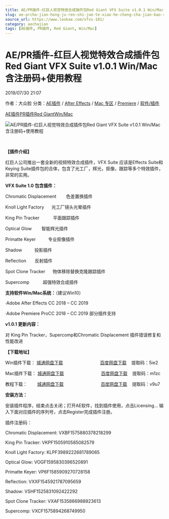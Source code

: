 ```yaml
---
title: AE/PR插件-红巨人视觉特效合成插件包Red Giant VFX Suite v1.0.1 Win/Mac含注册码+使用教程
slug: ae-prcha-jian-hong-ju-ren-shi-jue-te-xiao-he-cheng-cha-jian-bao-red-giant-vfx-suite-v1-0-1-win-machan-zhu-ce-ma-shi-yong-jiao-cheng
source_url: https://www.lookae.com/vfxs-101/
category: aechajian
tags: [AE插件, PR插件, Red Giant, Win/Mac]
---
```

# AE/PR插件-红巨人视觉特效合成插件包Red Giant VFX Suite v1.0.1 Win/Mac含注册码+使用教程

2019/07/30 21:07

作者：大众脸
分类：[AE插件](https://www.lookae.com/after-effects/aechajian/) / [After Effects](https://www.lookae.com/after-effects/) / [Mac 专区](https://www.lookae.com/mac-osx/) / [Premiere](https://www.lookae.com/qitarjcj/premierezy/) / [软件/插件](https://www.lookae.com/qitarjcj/)

[AE插件](https://www.lookae.com/tag/ae%e6%8f%92%e4%bb%b6/)[PR插件](https://www.lookae.com/tag/pr%e6%8f%92%e4%bb%b6/)[Red Giant](https://www.lookae.com/tag/red-giant/)[Win/Mac](https://www.lookae.com/tag/winmac/)

![AE/PR插件-红巨人视觉特效合成插件包Red Giant VFX Suite v1.0.1 Win/Mac含注册码+使用教程](https://www.lookae.com/wp-content/uploads/2019/06/VFX-Suite.jpg "AE/PR插件-红巨人视觉特效合成插件包Red Giant VFX Suite v1.0.1 Win/Mac含注册码+使用教程-LookAE.com")

﻿

**【插件介绍】**

红巨人公司推出一套全新的视频特效合成插件，VFX Suite 应该是Effects Suite和Keying Suite插件包的合体，包含了光工厂，辉光，抠像，跟踪等多个特效插件，非常的实用。

**VFX Suite 1.0 包含插件：**

Chromatic Displacement        色差置换插件

Knoll Light Factory      光工厂镜头光晕插件

King Pin Tracker           平面跟踪插件

Optical Glow        智能辉光插件

Primatte Keyer          专业抠像插件

Shadow          投影插件

Reflection       反射插件

Spot Clone Tracker      物体移除替换克隆跟踪插件

Supercomp           超强特效合成插件

**支持软件Win/Mac系统：**（建议Win10）

·Adobe After Effects CC 2018 – CC 2019

·Adobe Premiere ProCC 2018 – CC 2019 部分插件支持

**v1.0.1 更新内容：**

对 King Pin Tracker，Supercomp和Chromatic Displacement 插件错误修复和性能改进

**【下载地址】**

Win插件下载： [城通网盘下载](https://lookae.ctfile.com/fs/680462-390432564)                              [百度网盘下载](https://pan.baidu.com/s/1Zli6ceyyV7AO-iUOFdQNPw)    提取码：5ie2

Mac插件下载： [城通网盘下载](https://lookae.ctfile.com/fs/680462-390432109)                              [百度网盘下载](https://pan.baidu.com/s/1gwu2zNBM2OrLuYPjfm2lcw)    提取码：m1zc

教程下载：        [城通网盘下载](https://lookae.ctfile.com/fs/680462-385102287)                              [百度网盘下载](https://pan.baidu.com/s/1gMJuNxgWJBbalScTiHiUFQ)    提取码：v9u7

**安装方法：**

安装插件程序，结束点击关闭；打开AE软件，找到插件使用，点击Licensing… 输入下面对应插件的序列号，点击Register完成插件注册。

插件注册码：

Chromatic Displacement: VXBF1575880378218299

King Pin Tracker: VKPF1505910585082579

Knoll Light Factory: KLPF3989222681789065

Optical Glow: VOGF1595830396520891

Primatte Keyer: VP6F1585909270728158

Reflection: VXXF1545921787095659

Shadow: VSHF1525831092422292

Spot Clone Tracker: VXAF1535866988923613

Supercomp: VXCF1575894268749950
